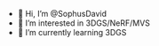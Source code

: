 - 👋 Hi, I’m @SophusDavid
- 👀 I’m interested in 3DGS/NeRF/MVS
- 🌱 I’m currently learning 3DGS


<!---
SophusDavid/SophusDavid is a ✨ special ✨ repository because its `README.md` (this file) appears on your GitHub profile.
You can click the Preview link to take a look at your changes.
--->
